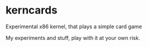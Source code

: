 # kerncards
Experimental x86 kernel, that plays a simple card game

My experiments and stuff, play with it at your own risk.
